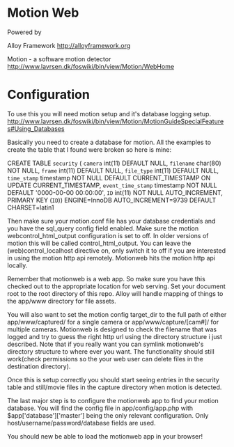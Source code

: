 Motion Web
===================
Powered by

Alloy Framework
http://alloyframework.org

Motion - a software motion detector
http://www.lavrsen.dk/foswiki/bin/view/Motion/WebHome



Configuration
===================

To use this you will need motion setup and it's database logging setup.
http://www.lavrsen.dk/foswiki/bin/view/Motion/MotionGuideSpecialFeatures#Using_Databases

Basically you need to create a database for motion. All the examples to create the table that I found were broken so here is mine:

CREATE TABLE `security` (  `camera` int(11) DEFAULT NULL,  `filename` char(80) NOT NULL,  `frame` int(11) DEFAULT NULL,  `file_type` int(11) DEFAULT NULL,  `time_stamp` timestamp NOT NULL DEFAULT CURRENT_TIMESTAMP ON UPDATE CURRENT_TIMESTAMP,  `event_time_stamp` timestamp NOT NULL DEFAULT '0000-00-00 00:00:00',  `ID` int(11) NOT NULL AUTO_INCREMENT,  PRIMARY KEY (`ID`)) ENGINE=InnoDB AUTO_INCREMENT=9739 DEFAULT CHARSET=latin1

Then make sure your motion.conf file has your database credentials and you have the sql_query config field enabled. Make sure the motion webcontrol_html_output configuration is set to off. In older versions of motion this will be called control_html_output. You can leave the (web)control_localhost directive on, only switch it to off if you are interested in using the motion http api remotely. Motionweb hits the motion http api locally.

Remember that motionweb is a web app. So make sure you have this checked out to the appropriate location for web serving. Set your document root to the root directory of this repo. Alloy will handle mapping of things to the app/www directory for file assets.

You will also want to set the motion config target_dir to the full path of either app/www/captured/ for a single camera or app/www/capture/[cam#]/ for multiple cameras. Motionweb is designed to check the filename that was logged and try to guess the right http url using the directory structure i just described. Note that if you really want you can symlink motionweb's directory structure to where ever you want. The functionality should still work(check permissions so the your web user can delete files in the destination directory).

Once this is setup correctly you should start seeing entries in the security table and still/movie files in the capture directory when motion is detected.

The last major step is to configure the motionweb app to find your motion database. You will find the config file in app/config/app.php with $app['database']['master'] being the only relevant configuration. Only host/username/password/database fields are used.

You should new be able to load the motionweb app in your browser!

